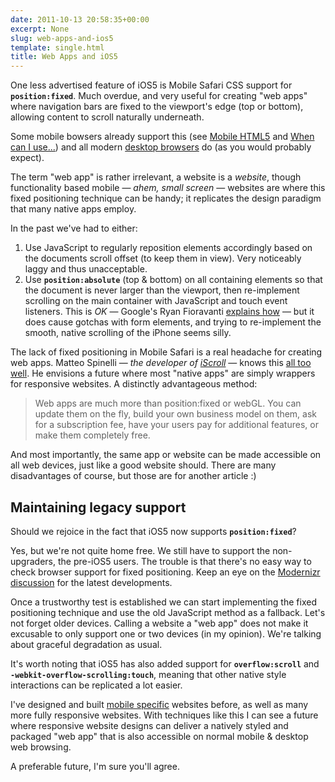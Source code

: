 ```yaml
---
date: 2011-10-13 20:58:35+00:00
excerpt: None
slug: web-apps-and-ios5
template: single.html
title: Web Apps and iOS5
---
```


One less advertised feature of iOS5 is Mobile Safari CSS support for **`position:fixed`**. Much overdue, and very useful for creating "web apps" where navigation bars are fixed to the viewport's edge (top or bottom), allowing content to scroll naturally underneath.

Some mobile bowsers already support this (see [Mobile HTML5](http://mobilehtml5.org/) and [When can I use...](http://caniuse.com/#search=position)) and all modern [desktop browsers](http://www.quirksmode.org/css/contents.html) do (as you would probably expect).

The term "web app" is rather irrelevant, a website is a *website*, though functionality based mobile — *ahem, small screen* — websites are where this fixed positioning technique can be handy; it replicates the design paradigm that many native apps employ.

In the past we've had to either:


1. Use JavaScript to regularly reposition elements accordingly based on the documents scroll offset (to keep them in view). Very noticeably laggy and thus unacceptable.
2. Use **`position:absolute`** (top & bottom) on all containing elements so that the document is never larger than the viewport, then re-implement scrolling on the main container with JavaScript and touch event listeners. This is *OK* — Google's Ryan Fioravanti [explains how](http://code.google.com/mobile/articles/webapp_fixed_ui.html) — but it does cause gotchas with form elements, and trying to re-implement the smooth, native scrolling of the iPhone seems silly.


The lack of fixed positioning in Mobile Safari is a real headache for creating web apps. Matteo Spinelli — *the developer of [iScroll](http://cubiq.org/iscroll-4)* — knows this [all too well](http://cubiq.org/ios5-the-first-true-web-app-ready-platform). He envisions a future where most "native apps" are simply wrappers for responsive websites. A distinctly advantageous method:


<blockquote><p>Web apps are much more than position:fixed or webGL. You can update them on the fly, build your own business model on them, ask for a subscription fee, have your users pay for additional features, or make them completely free.</p></blockquote>


And most importantly, the same app or website can be made accessible on all web devices, just like a good website should. There are many disadvantages of course, but those are for another article :)


## Maintaining legacy support


Should we rejoice in the fact that iOS5 now supports **`position:fixed`**?

Yes, but we're not quite home free. We still have to support the non-upgraders, the pre-iOS5 users. The trouble is that there's no easy way to check browser support for fixed positioning. Keep an eye on the [Modernizr discussion](https://github.com/Modernizr/Modernizr/issues/167) for the latest developments.

Once a trustworthy test is established we can start implementing the fixed positioning technique and use the old JavaScript method as a fallback. Let's not forget older devices. Calling a website a "web app" does not make it excusable to only support one or two devices (in my opinion). We're talking about graceful degradation as usual.

It's worth noting that iOS5 has also added support for **`overflow:scroll`** and **`-webkit-overflow-scrolling:touch`**, meaning that other native style interactions can be replicated a lot easier.

I've designed and built [mobile specific](https://dbushell.com/showcase/my-life-listed/) websites before, as well as many more fully responsive websites. With techniques like this I can see a future where responsive website designs can deliver a natively styled and packaged "web app" that is also accessible on normal mobile & desktop web browsing.

A preferable future, I'm sure you'll agree.
